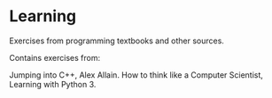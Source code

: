 # Learning
Exercises from programming textbooks and other sources.

Contains exercises from:

Jumping into C++, Alex Allain.
How to think like a Computer Scientist, Learning with Python 3.
